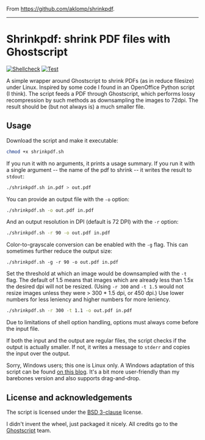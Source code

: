 From <https://github.com/aklomp/shrinkpdf>.

---

# Shrinkpdf: shrink PDF files with Ghostscript

[![Shellcheck](https://github.com/aklomp/shrinkpdf/actions/workflows/shellcheck.yml/badge.svg)](https://github.com/aklomp/shrinkpdf/actions/workflows/shellcheck.yml)
[![Test](https://github.com/aklomp/shrinkpdf/actions/workflows/test.yml/badge.svg)](https://github.com/aklomp/shrinkpdf/actions/workflows/test.yml)

A simple wrapper around Ghostscript to shrink PDFs (as in reduce filesize)
under Linux. Inspired by some code I found in an OpenOffice Python script (I
think). The script feeds a PDF through Ghostscript, which performs lossy
recompression by such methods as downsampling the images to 72dpi. The result
should be (but not always is) a much smaller file.

## Usage

Download the script and make it executable:

```sh
chmod +x shrinkpdf.sh
```

If you run it with no arguments, it prints a usage summary. If you run it with a
single argument -- the name of the pdf to shrink -- it writes the result to
`stdout`:

```sh
./shrinkpdf.sh in.pdf > out.pdf
```

You can provide an output file with the `-o` option:

```sh
./shrinkpdf.sh -o out.pdf in.pdf
```

And an output resolution in DPI (default is 72 DPI) with the `-r` option:

```sh
./shrinkpdf.sh -r 90 -o out.pdf in.pdf
```

Color-to-grayscale conversion can be enabled with the `-g` flag. This can
sometimes further reduce the output size:

```
./shrinkpdf.sh -g -r 90 -o out.pdf in.pdf
```

Set the threshold at which an image would be downsampled with the `-t` flag.
The default of 1.5 means that images which are already less than 1.5x the
desired dpi will not be resized. (Using `-r 300` and `-t 1.5` would not resize
images unless they were > 300 * 1.5 dpi, or 450 dpi.) Use lower numbers for
less leniency and higher numbers for more leniency.
```sh
./shrinkpdf.sh -r 300 -t 1.1 -o out.pdf in.pdf
```

Due to limitations of shell option handling, options must always come before
the input file.

If both the input and the output are regular files, the script checks if the
output is actually smaller. If not, it writes a message to `stderr` and copies
the input over the output.

Sorry, Windows users; this one is Linux only. A Windows adaptation of this
script can be found [on this blog](http://dcm684.us/wp/2013/10/pdf-shrink/).
It's a bit more user-friendly than my barebones version and also supports
drag-and-drop.

## License and acknowledgements

The script is licensed under the
[BSD 3-clause](http://opensource.org/licenses/BSD-3-Clause) license.

I didn't invent the wheel, just packaged it nicely. All credits go to the
[Ghostscript](http://www.ghostscript.com) team.
